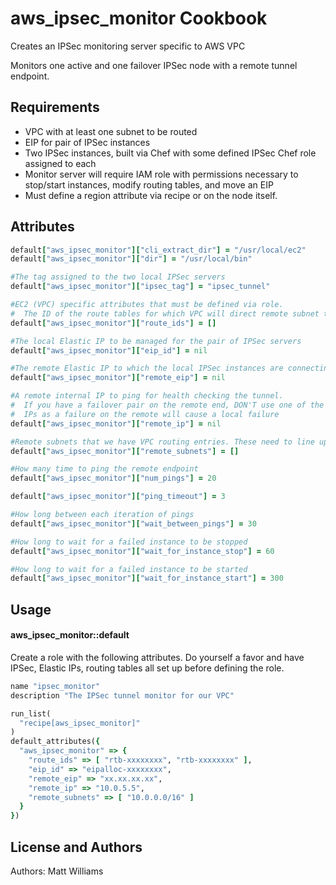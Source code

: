 aws_ipsec_monitor Cookbook
==========================
Creates an IPSec monitoring server specific to AWS VPC

Monitors one active and one failover IPSec node with a remote tunnel endpoint.

Requirements
------------
- VPC with at least one subnet to be routed 
- EIP for pair of IPSec instances
- Two IPSec instances, built via Chef with some defined IPSec Chef role assigned
  to each
- Monitor server will require IAM role with permissions necessary to stop/start
  instances, modify routing tables, and move an EIP
- Must define a region attribute via recipe or on the node itself.

Attributes
----------
```ruby
default["aws_ipsec_monitor"]["cli_extract_dir"] = "/usr/local/ec2"
default["aws_ipsec_monitor"]["dir"] = "/usr/local/bin"

#The tag assigned to the two local IPSec servers
default["aws_ipsec_monitor"]["ipsec_tag"] = "ipsec_tunnel"

#EC2 (VPC) specific attributes that must be defined via role. 
#  The ID of the route tables for which VPC will direct remote subnet traffic
default["aws_ipsec_monitor"]["route_ids"] = []

#The local Elastic IP to be managed for the pair of IPSec servers
default["aws_ipsec_monitor"]["eip_id"] = nil

#The remote Elastic IP to which the local IPSec instances are connecting
default["aws_ipsec_monitor"]["remote_eip"] = nil

#A remote internal IP to ping for health checking the tunnel. 
#  If you have a failover pair on the remote end, DON'T use one of the instance 
#  IPs as a failure on the remote will cause a local failure
default["aws_ipsec_monitor"]["remote_ip"] = nil

#Remote subnets that we have VPC routing entries. These need to line up exactly.
default["aws_ipsec_monitor"]["remote_subnets"] = []

#How many time to ping the remote endpoint
default["aws_ipsec_monitor"]["num_pings"] = 20

default["aws_ipsec_monitor"]["ping_timeout"] = 3

#How long between each iteration of pings
default["aws_ipsec_monitor"]["wait_between_pings"] = 30

#How long to wait for a failed instance to be stopped
default["aws_ipsec_monitor"]["wait_for_instance_stop"] = 60

#How long to wait for a failed instance to be started
default["aws_ipsec_monitor"]["wait_for_instance_start"] = 300 
```

Usage
-----
#### aws_ipsec_monitor::default
Create a role with the following attributes. Do yourself a favor and have IPSec, Elastic IPs, routing tables all set up before defining the role.

```ruby
name "ipsec_monitor"
description "The IPSec tunnel monitor for our VPC"

run_list(
  "recipe[aws_ipsec_monitor]"
)
default_attributes({
  "aws_ipsec_monitor" => {
    "route_ids" => [ "rtb-xxxxxxxx", "rtb-xxxxxxxx" ],
    "eip_id" => "eipalloc-xxxxxxxx",
    "remote_eip" => "xx.xx.xx.xx",
    "remote_ip" => "10.0.5.5",
    "remote_subnets" => [ "10.0.0.0/16" ]
  }
})
```

License and Authors
-------------------
Authors: Matt Williams

